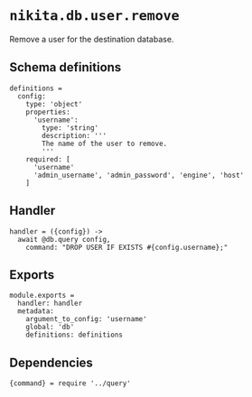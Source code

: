
# `nikita.db.user.remove`

Remove a user for the destination database.

## Schema definitions

    definitions =
      config:
        type: 'object'
        properties:
          'username':
            type: 'string'
            description: '''
            The name of the user to remove.
            '''
        required: [
          'username'
          'admin_username', 'admin_password', 'engine', 'host'
        ]

## Handler

    handler = ({config}) ->
      await @db.query config,
        command: "DROP USER IF EXISTS #{config.username};"

## Exports

    module.exports =
      handler: handler
      metadata:
        argument_to_config: 'username'
        global: 'db'
        definitions: definitions

## Dependencies

    {command} = require '../query'
